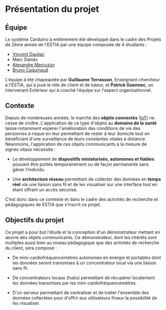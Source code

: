 # Présentation du projet

## Équipe

Le système Carduino à entièrement été développé dans le cadre des Projets de 2ème année de l'ESTIA par une équipe composée de 4 étudiants :
* [Vincent Dauliac](https://www.linkedin.com/in/vincentdauliac)
* Marc Dando
* [Alexandre Marcuzzo](https://www.linkedin.com/in/alexandre-marcuzzo-82a182109)
* [Bruno Caquinaud](https://www.linkedin.com/in/bruno-caquinaud-280354109)

L'équipe à été chapeautée par __Guillaume Terrasson__, Enseignant-chercheur à l'ESTIA, qui à joué le rôle de client et de tuteur, et __Patrick Guennec__, un intervenant Extérieur qui à coaché l'équipe sur l'aspect organisationnel.

## Contexte

Depuis de nombreuses années, le marché des __objets connectés__ ([IoT](https://fr.wikipedia.org/wiki/Internet_des_objets)) ne cesse de croître. L'application de ce type d'objets au __domaine de la santé__ laisse notamment espérer l'amélioration des conditions de vie des personnes à risque en leur permettant de rester à leur domicile tout en bénéficiant d'une surveillance de leurs constantes vitales à distance. Néanmoins, l'application de ces objets communicants à la mesure de signes vitaux nécessite :
* Le développement de __dispositifs miniaturisés, autonomes et fiables__ pouvant être portés temporairement ou de façon permanente sans gêner l'individu.

* Une __architecture réseau__ permettant de collecter des données en __temps réel__ via une liaison sans fil et de les visualiser sur une interface tout en étant offrant un accès sécurisé.

C’est donc dans ce contexte et dans le cadre des activités de recherche et pédagogiques de ESTIA que s’inscrit ce projet.

## Objectifs du projet

Ce projet a pour but l'étude et la conception d'un démonstrateur mettant en œuvre des objets communicants. Ce démonstrateur, dont les intérêts sont multiples aussi bien au niveau pédagogique que des activités de recherche du client, sera composé :
* De mini-cardiofréquencemètres autonomes en énergie et portables dont les données seront transmises à un concentrateur local via une liaison sans fil.

* De concentrateurs locaux (hubs) permettant de récupérer localement les données transmises par les mini-cardiofréquencemètres.

* D'un serveur permettant de centraliser et de traiter l'ensemble des données collectées pour d'offrir aux utilisateurs finaux la possibilité de les visualiser.

    